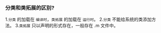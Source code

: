 ### 分类和类拓展的区别?

1.`分类` 的加载在 `编译时`，`类拓展` 的加载在 `运行时`。
2.`分类` 不能给系统的类添加方法。
3.`类拓展` 只以声明的形式存在，一般存在 .m 文件中。

